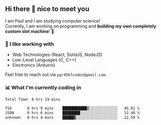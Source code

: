 ## Hi there 👋 nice to meet you

I am Paul and I am studying computer science!  
Currently, I am working on programming and **building my own completely custom slot machine**! 🎰

### 🔭 I like working with
- Web Technologies (React, SolidJS, NodeJS)
- Low-Level Languages (C, C++)
- Electronics (Arduino)

Feel free to reach out via `pgr4567codes@gmail.com`.

### 📊 What I'm currently coding in
<!--START_SECTION:waka-->

```txt
Total Time: 0 hrs 19 mins

TSX       0 hrs 9 mins    ███████████▒░░░░░░░░░░░░░   45.01 %
JSON      0 hrs 6 mins    ████████░░░░░░░░░░░░░░░░░   32.40 %
unknown   0 hrs 4 mins    █████▓░░░░░░░░░░░░░░░░░░░   22.59 %
```

<!--END_SECTION:waka-->
